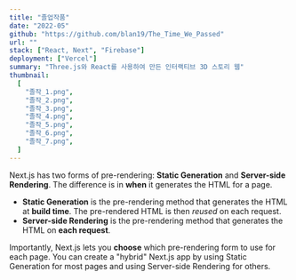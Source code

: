 ```yaml
---
title: "졸업작품"
date: "2022-05"
github: "https://github.com/blan19/The_Time_We_Passed"
url: ""
stack: ["React, Next", "Firebase"]
deployment: ["Vercel"]
summary: "Three.js와 React를 사용하여 만든 인터랙티브 3D 스토리 웹"
thumbnail:
  [
    "졸작_1.png",
    "졸작_2.png",
    "졸작_3.png",
    "졸작_4.png",
    "졸작_5.png",
    "졸작_6.png",
    "졸작_7.png",
  ]
---
```


Next.js has two forms of pre-rendering: **Static Generation** and **Server-side Rendering**. The difference is in **when** it generates the HTML for a page.

- **Static Generation** is the pre-rendering method that generates the HTML at **build time**. The pre-rendered HTML is then _reused_ on each request.
- **Server-side Rendering** is the pre-rendering method that generates the HTML on **each request**.

Importantly, Next.js lets you **choose** which pre-rendering form to use for each page. You can create a "hybrid" Next.js app by using Static Generation for most pages and using Server-side Rendering for others.
